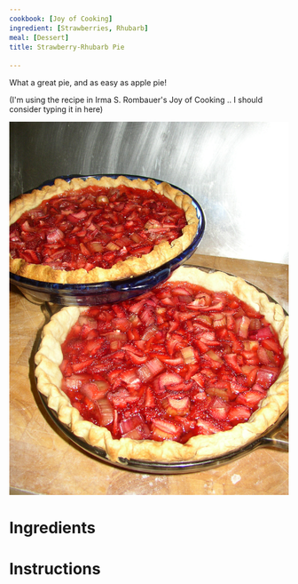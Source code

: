 ```yaml
---
cookbook: [Joy of Cooking]
ingredient: [Strawberries, Rhubarb]
meal: [Dessert]
title: Strawberry-Rhubarb Pie

---
```

What a great pie, and as easy as apple pie!

(I'm using the recipe in Irma S. Rombauer's Joy of Cooking .. I should consider typing it in here)

![](/img/StrawberyRhubarb.JPG)

# Ingredients


# Instructions


